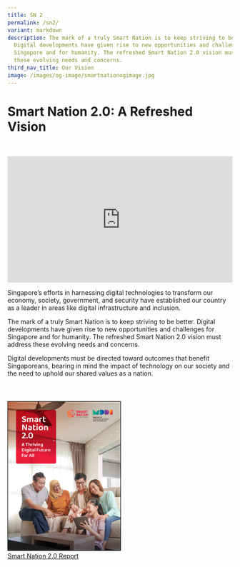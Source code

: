 ```yaml
---
title: SN 2
permalink: /sn2/
variant: markdown
description: The mark of a truly Smart Nation is to keep striving to be better.
  Digital developments have given rise to new opportunities and challenges for
  Singapore and for humanity. The refreshed Smart Nation 2.0 vision must address
  these evolving needs and concerns.
third_nav_title: Our Vision
image: /images/og-image/smartnationogimage.jpg
---
```

# Smart Nation 2.0: A Refreshed Vision

<div style="padding: 30px 0px 0px 0px;"></div>

<div style="max-width: 1280px">
    <div style="height: 0;
            overflow: hidden;
            position: relative;
            padding-bottom: 56.25%;">
        <iframe src="https://www.youtube.com/embed/DJmoy41mWDQ" height="720" width="1280" frameborder="0" title="YouTube video player" allow="accelerometer; autoplay; clipboard-write; encrypted-media; gyroscope; picture-in-picture" style="top: 0;
                left: 0;
                right: 0;
                bottom: 0;
                height: 100%;
                border: none;
                max-width: 100%;
                position: absolute;"></iframe>
    </div>
</div>

Singapore’s efforts in harnessing digital technologies to transform our economy, society, government, and security have established our country as a leader in areas like digital infrastructure and inclusion.

The mark of a truly Smart Nation is to keep striving to be better. Digital developments have given rise to new opportunities and challenges for Singapore and for humanity. The refreshed Smart Nation 2.0 vision must address these evolving needs and concerns.

Digital developments must be directed toward outcomes that benefit Singaporeans, bearing in mind the impact of technology on our society and the need to uphold our shared values as a nation.

<div style="padding: 40px 0px 0px 0px;"></div>

<div style="width:50%"> <a href="https://go.gov.sg/smartnation2report" target="_blank"><img style="border:1px solid black;" src="/images/abt-smart-nation/sn2_report.png" alt="Smart Nation 2.0 Report">Smart Nation 2.0 Report</a></div>